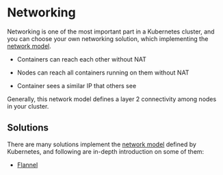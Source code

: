 # Networking

Networking is one of the most important part in a Kubernetes cluster, and you can choose your own networking solution, which implementing the [network model](https://kubernetes.io/docs/admin/networking/#kubernetes-model).

* Containers can reach each other without NAT

* Nodes can reach all containers running on them without NAT

* Container sees a similar IP that others see

Generally, this network model defines a layer 2 connectivity among nodes in your cluster.



## Solutions

There are many solutions implement the [network model](https://kubernetes.io/docs/admin/networking/#kubernetes-model) defined by Kubernetes, and following are in-depth introduction on some of them:

* [Flannel](/overlay-networking/flannel.md)



